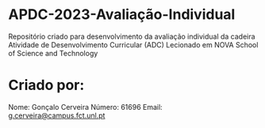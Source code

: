 # APDC-2023-Avaliação-Individual
Repositório criado para desenvolvimento da avaliação individual da cadeira Atividade de Desenvolvimento Curricular (ADC)
Lecionado em NOVA School of Science and Technology

# Criado por:

Nome: Gonçalo Cerveira
Número: 61696
Email: g.cerveira@campus.fct.unl.pt
